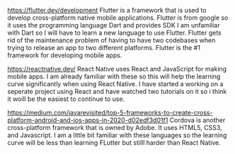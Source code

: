 https://flutter.dev/development
Flutter is a framework that is used to develop cross-platform native mobile applications. Flutter is from google so it uses the programming language Dart and provides SDK I am unfamiliar with Dart so I will have to learn a new language to use Flutter. Flutter gets rid of the maintenance problem of having to have two codebases when trying to release an app to two different platforms. Flutter is the #1 framework for developing mobile apps. 

https://reactnative.dev/
React Native uses React and JavaScript for making mobile apps. I am already familiar with these so this will help the learning curve significantly when using React Native. I have started a working on a seperate project using React and have watched two tutorials on it so i think it woill be the easiest to continue to use.

https://medium.com/javarevisited/top-5-frameworks-to-create-cross-platform-android-and-ios-apps-in-2020-d02edf3d01f1
Cordova is another cross-platform framework that is owned by Adobe. It uses HTML5, CSS3, and Javascript. I am a little bit familiar with these languages so  the learning curve will be less than learning FLutter but stilll harder than React Native. 